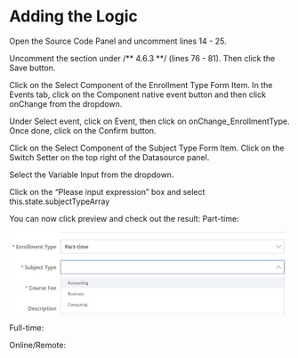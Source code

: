# Adding the Logic

Open the Source Code Panel and uncomment lines 14 - 25.





Uncomment the section under /** 4.6.3 **/ (lines 76 - 81). Then click the Save button.





Click on the Select Component of the Enrollment Type Form Item. In the Events tab, click on the Component native event button and then click onChange from the dropdown.





Under Select event, click on Event, then click on onChange_EnrollmentType. Once done, click on the Confirm button.





Click on the Select Component of the Subject Type Form Item. Click on the Switch Setter on the top right of the Datasource panel.





Select the Variable Input from the dropdown.





Click on the “Please input expression” box and select this.state.subjectTypeArray





You can now click preview and check out the result: Part-time:



![Image Description](./images/image_37.jpeg)



Full-time:





Online/Remote:






